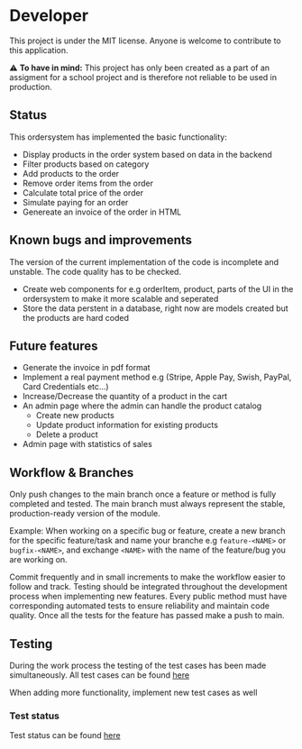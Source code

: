 # Developer
This project is under the MIT license. Anyone is welcome to contribute to this application.

⚠️ **To have in mind:** This project has only been created as a part of an assigment for a school project and is therefore not reliable to be used in production.

## Status
This ordersystem has implemented the basic functionality:
- Display products in the order system based on data in the backend
- Filter products based on category
- Add products to the order
- Remove order items from the order
- Calculate total price of the order
- Simulate paying for an order
- Genereate an invoice of the order in HTML

## Known bugs and improvements
The version of the current implementation of the code is incomplete and unstable. The code quality has to be checked.

- Create web components for e.g orderItem, product, parts of the UI in the ordersystem to make it more scalable and seperated
- Store the data perstent in a database, right now are models created but the products are hard coded


## Future features
- Generate the invoice in pdf format
- Implement a real payment method e.g (Stripe, Apple Pay, Swish, PayPal, Card Credentials etc...)
- Increase/Decrease the quantity of a product in the cart
- An admin page where the admin can handle the product catalog
    - Create new products
    - Update product information for existing products
    - Delete a product
- Admin page with statistics of sales

## Workflow & Branches
Only push changes to the main branch once a feature or method is fully completed and tested. The main branch must always represent the stable, production-ready version of the module.

Example:
When working on a specific bug or feature, create a new branch for the specific feature/task and name your branche e.g `feature-<NAME>` or `bugfix-<NAME>`, and exchange `<NAME>` with the name of the feature/bug you are working on.

Commit frequently and in small increments to make the workflow easier to follow and track. Testing should be integrated throughout the development process when implementing new features. Every public method must have corresponding automated tests to ensure reliability and maintain code quality. Once all the tests for the feature has passed make a push to main.


## Testing
During the work process the testing of the test cases has been made simultaneously. All test cases can be found [here](tests.md)

When adding more functionality, implement new test cases as well

### Test status
Test status can be found [here](test-report.md)



